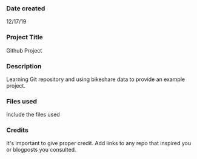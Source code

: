 ### Date created
12/17/19

### Project Title
Github Project

### Description
Learning Git repository and using bikeshare data to provide an example project.

### Files used
Include the files used

### Credits
It's important to give proper credit. Add links to any repo that inspired you or blogposts you consulted.

